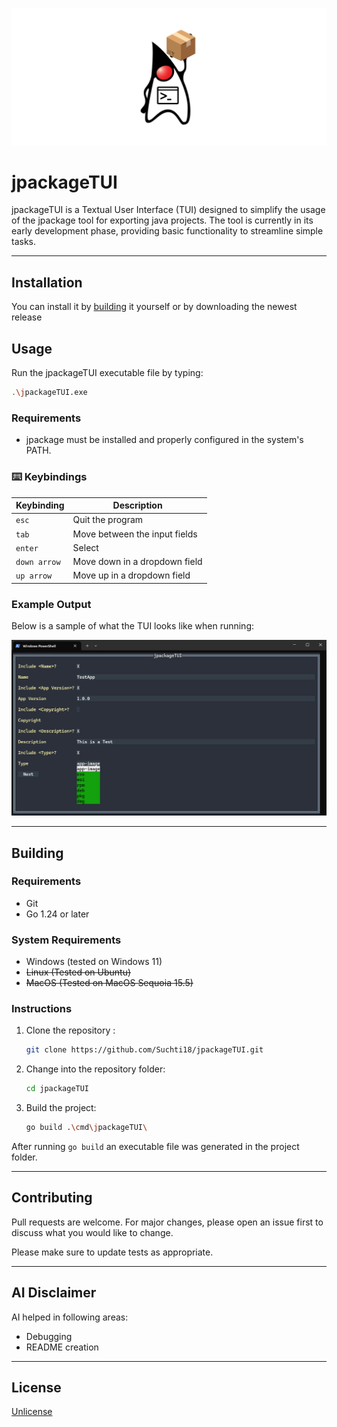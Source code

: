 <div align="center">

[![jpackageTUI](./.github/banner.svg)](#Installation)

</div>

# jpackageTUI

jpackageTUI is a Textual User Interface (TUI) designed to simplify the usage of the jpackage tool for
exporting java projects. The tool is currently in its early development phase, providing basic
functionality to streamline simple tasks.

---


## Installation
You can install it by [building](#Building) it yourself or by downloading the newest release

## Usage

Run the jpackageTUI executable file by typing:
```bash
.\jpackageTUI.exe
```

### Requirements

* jpackage must be installed and properly configured in the system's PATH.

### ⌨️ Keybindings

| Keybinding   | Description                   |
|--------------|-------------------------------|
| `esc`        | Quit the program              |
| `tab`        | Move between the input fields |
| `enter`      | Select                        |
| `down arrow` | Move down in a dropdown field |
| `up arrow`   | Move up in a dropdown field   |

### Example Output

Below is a sample of what the TUI looks like when running:

[![jpackageTUI Screenshot](./.github/sample.png)](#Installation)

---

## Building

### Requirements

* Git
* Go 1.24 or later

### System Requirements

* Windows (tested on Windows 11)
* ~~Linux (Tested on Ubuntu)~~
* ~~MacOS (Tested on MacOS Sequoia 15.5)~~

### Instructions

1. Clone the repository :
    ```bash
    git clone https://github.com/Suchti18/jpackageTUI.git
    ```
2. Change into the repository folder:
    ```bash
    cd jpackageTUI
    ```
3. Build the project:
    ```bash
    go build .\cmd\jpackageTUI\
    ```
   
After running `go build` an executable file was generated in the project folder.

---

## Contributing

Pull requests are welcome. For major changes, please open an issue first
to discuss what you would like to change.

Please make sure to update tests as appropriate.

---

## AI Disclaimer

AI helped in following areas:
* Debugging
* README creation

---

## License

[Unlicense](https://unlicense.org)